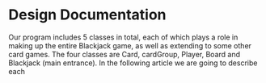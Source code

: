# Design Documentation
Our program includes 5 classes in total, each of which plays a role in making up the entire Blackjack game, as well as extending to some other card games. The four classes are Card, cardGroup, Player, Board and Blackjack (main entrance). In the following article we are going to describe each 
<!--stackedit_data:
eyJoaXN0b3J5IjpbMTI5ODI5NTg2Ml19
-->